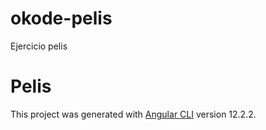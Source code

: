 # okode-pelis
Ejercicio pelis

# Pelis

This project was generated with [Angular CLI](https://github.com/angular/angular-cli) version 12.2.2.

